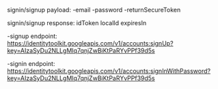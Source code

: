 signin/signup payload:
-email
-password
-returnSecureToken

signin/signup response:
idToken
localId
expiresIn

-signup endpoint: https://identitytoolkit.googleapis.com/v1/accounts:signUp?key=AIzaSyDu2NLLgMIq7qnjZwBiKtPaRYvPPf39d5s

-signin endpoint: https://identitytoolkit.googleapis.com/v1/accounts:signInWithPassword?key=AIzaSyDu2NLLgMIq7qnjZwBiKtPaRYvPPf39d5s
